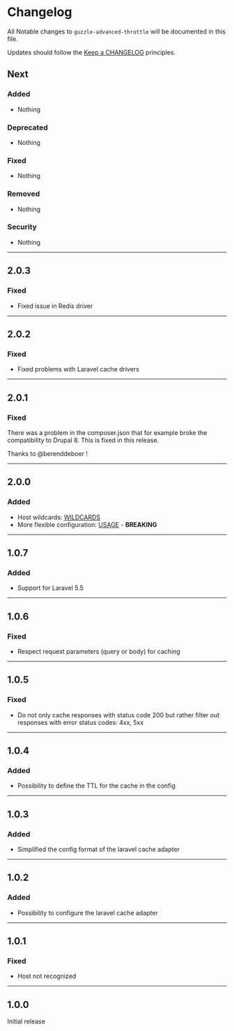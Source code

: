 # Changelog

All Notable changes to `guzzle-advanced-throttle` will be documented in this file.

Updates should follow the [Keep a CHANGELOG](http://keepachangelog.com/) principles.

## Next

### Added
- Nothing

### Deprecated
- Nothing

### Fixed
- Nothing

### Removed
- Nothing

### Security
- Nothing

----------

## 2.0.3

### Fixed
- Fixed issue in Redis driver 

----------

## 2.0.2

### Fixed
- Fixed problems with Laravel cache drivers

----------


## 2.0.1

### Fixed
There was a problem in the composer.json that for example broke the compatibility to Drupal 8. This is fixed in this release. 

Thanks to @berenddeboer !

----------

## 2.0.0

### Added
- Host wildcards: [WILDCARDS](README.md#wildcards)
- More flexible configuration: [USAGE](README.md#usage) - **BREAKING**

----------

## 1.0.7

### Added

- Support for Laravel 5.5
----------

## 1.0.6

### Fixed

- Respect request parameters (query or body) for caching

----------

## 1.0.5

### Fixed

- Do not only cache responses with status code 200 but rather filter out responses with error status codes: 4xx, 5xx

----------

## 1.0.4

### Added
- Possibility to define the TTL for the cache in the config 

----------

## 1.0.3

### Added
- Simplified the config format of the laravel cache adapter

----------

## 1.0.2

### Added
- Possibility to configure the laravel cache adapter

----------

## 1.0.1 

### Fixed
- Host not recognized

----------

## 1.0.0

Initial release
